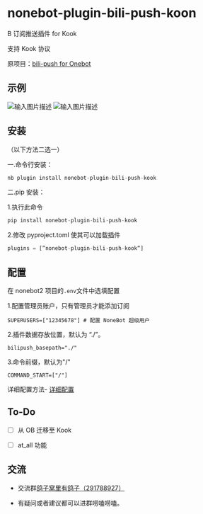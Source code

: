 # nonebot-plugin-bili-push-koon

B 订阅推送插件 for Kook

支持 Kook 协议

原项目：[bili-push for Onebot](https://github.com/SuperGuGuGu/nonebot_plugin_bili_push)

## 示例

![输入图片描述](README_md_files/9cf89890-0952-11ee-8733-25d9c7397331.jpeg?v=1&type=image)
![输入图片描述](README_md_files/7fd7ee50-0952-11ee-8733-25d9c7397331.jpeg?v=1&type=image)

## 安装

（以下方法二选一）

一.命令行安装：

```python
nb plugin install nonebot-plugin-bili-push-kook
```

二.pip 安装：

1.执行此命令

```python
pip install nonebot-plugin-bili-push-kook
```

2.修改 pyproject.toml 使其可以加载插件

```python
plugins = [”nonebot-plugin-bili-push-kook“]
```

## 配置

在 nonebot2 项目的`.env`文件中选填配置

1.配置管理员账户，只有管理员才能添加订阅

```markup
SUPERUSERS=["12345678"] # 配置 NoneBot 超级用户
```

2.插件数据存放位置，默认为 “./”。

```markup
bilipush_basepath="./"
```

3.命令前缀，默认为"/"

```markup
COMMAND_START=["/"]
```

详细配置方法- [详细配置](https://github.com/SuperGuGuGu/nonebot_plugin_bili_push_kook/blob/master/Config.md)

## To-Do

- [ ] 从 OB 迁移至 Kook

- [ ] at_all 功能

## 交流

- 交流群[鸽子窝里有鸽子（291788927）](https://qm.qq.com/cgi-bin/qm/qr?k=QhOk7Z2jaXBOnAFfRafEy9g5WoiETQhy&jump_from=webapi&authKey=fCvx/auG+QynlI8bcFNs4Csr2soR8UjzuwLqrDN9F8LDwJrwePKoe89psqpozg/m)

- 有疑问或者建议都可以进群唠嗑唠嗑。
